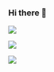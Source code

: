 ### Hi there 👋
<a href=""><img src='https://img.shields.io/static/v1?logo=github&label=Git&style=flat-square&color=brightgreen&message=Source%20code'><img/><a/>

<a href=""><img src='https://img.shields.io/static/v1?logo=twitter&label=Twitter&style=flat-square&color=1d9bf0&message=@overhangio'><img/><a/>

<a href="https://www.youtube.com/channel/UCu6DEKH4Ng6GMFlml112h6Q"><img src='https://img.shields.io/static/v1?logo=youtube&label=YouTube&style=flat-square&color=ff0000&message=@alex1779'><img/><a/>


<!--
**alex1779/alex1779** is a ✨ _special_ ✨ repository because its `README.md` (this file) appears on your GitHub profile.

Here are some ideas to get you started:

- 🔭 I’m currently working on ...
- 🌱 I’m currently learning ...
- 👯 I’m looking to collaborate on ...
- 🤔 I’m looking for help with ...
- 💬 Ask me about ...
- 📫 How to reach me: ...
- 😄 Pronouns: ...
- ⚡ Fun fact: ...
-->
